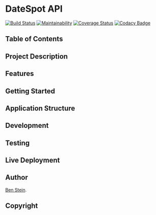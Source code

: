 # DateSpot API

[![Build Status](https://travis-ci.org/bpstein/datespot_backend.svg?branch=master)](https://travis-ci.org/bpstein/datespot_backend)
[![Maintainability](https://api.codeclimate.com/v1/badges/524ab8139242cb3d7ead/maintainability)](https://codeclimate.com/github/bpstein/datespot_backend/maintainability)
[![Coverage Status](https://coveralls.io/repos/github/bpstein/datespot_backend/badge.svg)](https://coveralls.io/github/bpstein/datespot_backend)
[![Codacy Badge](https://api.codacy.com/project/badge/Grade/efc574d63deb4d74be8bb9b5e82005e9)](https://www.codacy.com?utm_source=github.com&amp;utm_medium=referral&amp;utm_content=bpstein/datespot_backend&amp;utm_campaign=Badge_Grade)

## Table of Contents

## Project Description

## Features

## Getting Started

## Application Structure

## Development

## Testing

## Live Deployment

## Author
[Ben Stein](https://github.com/bpstein). 

## Copyright

